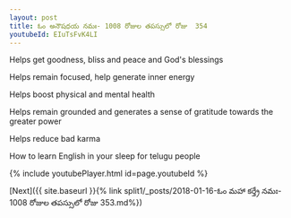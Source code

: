 ```yaml
---
layout: post
title: ఓం అనౌషధయ నమః- 1008 రోజుల తపస్సులో రోజు  354
youtubeId: EIuTsFvK4LI
---
```

 
 
Helps get goodness, bliss and peace and God's blessings
 
Helps remain focused, help generate inner energy 
 
Helps boost physical and mental health 
 
Helps remain grounded and generates a sense of gratitude towards the greater power 
 
Helps reduce bad karma
 
How to learn English in your sleep for telugu people
 
 
 
 


{% include youtubePlayer.html id=page.youtubeId %}
 
[Next]({{ site.baseurl }}{% link split1/_posts/2018-01-16-ఓం మహా కర్త్రే నమః- 1008 రోజుల తపస్సులో రోజు  353.md%})
 
